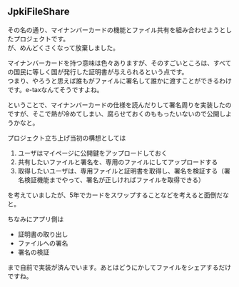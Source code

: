 ## JpkiFileShare

その名の通り、マイナンバーカードの機能とファイル共有を組み合わせようとしたプロジェクトです。  
が、めんどくさくなって放棄しました。  

マイナンバーカードを持つ意味は色々ありますが、そのすごいところは、すべての国民に等しく国が発行した証明書が与えられるという点です。  
つまり、やろうと思えば誰もがファイルに署名して誰かに渡すことができるわけです。e-taxなんてそうですよね。  

ということで、マイナンバーカードの仕様を読んだりして署名周りを実装したのですが、そこで熱が冷めてしまい、腐らせておくのももったいないので公開しようかなと。  

プロジェクト立ち上げ当初の構想としては

1. ユーザはマイページに公開鍵をアップロードしておく
2. 共有したいファイルと署名を、専用のファイルにしてアップロードする
3. 取得したいユーザは、専用ファイルと証明書を取得し、署名を検証する（署名検証機能までやって、署名が正しければファイルを取得できる）

を考えていましたが、5年でカードをスワップすることなどを考えると面倒だなと。　　

ちなみにアプリ側は

- 証明書の取り出し
- ファイルへの署名
- 署名の検証

まで自前で実装が済んでいます。あとはどうにかしてファイルをシェアするだけですね。